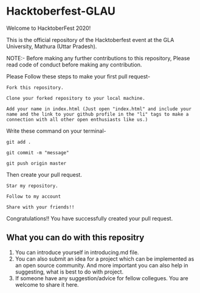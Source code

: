 # Hacktoberfest-GLAU
Welcome to HacktoberFest 2020!

This is the official repository of the Hacktoberfest event at the GLA University, Mathura (Uttar Pradesh).

NOTE:- Before making any further contributions to this repository, Please read code of conduct before making any contribution.


Please Follow these steps to make your first pull request-

    Fork this repository.

    Clone your forked repository to your local machine.

    Add your name in index.html (Just open "index.html" and include your name and the link to your github profile in the "li" tags to make a connection with all other open enthusiasts like us.)

Write these command on your terminal-

    git add .
    
    git commit -m "message"
    
    git push origin master
    
Then create your pull request.

    Star my repository.
    
    Follow to my account
    
    Share with your friends!!

Congratulations!! You have successfully created your pull request.

## What you can do with this repositry
1. You can introduce yourself in introducing.md file.
2. You can also submit an idea for a project which can be implemented as an open source community.
And more important you can also help in suggesting, what is best to do with project.
3. If someone have any suggestion/advice for fellow collegues. You are welcome to share it here.
